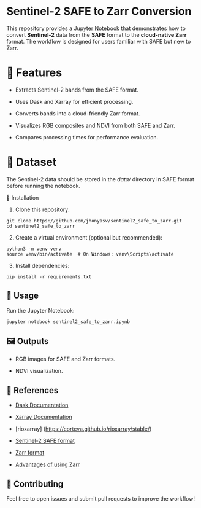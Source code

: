 # Sentinel-2 SAFE to Zarr Conversion

This repository provides a [Jupyter Notebook](notebook/SAFE_to_Zarr.ipynb) that demonstrates how to convert **Sentinel-2** data from the **SAFE** format to the **cloud-native Zarr** format. The workflow is designed for users familiar with SAFE but new to Zarr.

# 📌 Features

* Extracts Sentinel-2 bands from the SAFE format.

* Uses Dask and Xarray for efficient processing.

* Converts bands into a cloud-friendly Zarr format.

* Visualizes RGB composites and NDVI from both SAFE and Zarr.

* Compares processing times for performance evaluation.

# 📂 Dataset

The Sentinel-2 data should be stored in the *data/* directory in SAFE format before running the notebook.

🔧 Installation

1. Clone this repository:
```
git clone https://github.com/jhonyasv/sentinel2_safe_to_zarr.git
cd sentinel2_safe_to_zarr
```
2. Create a virtual environment (optional but recommended):
```
python3 -m venv venv
source venv/bin/activate  # On Windows: venv\Scripts\activate
```
3. Install dependencies:
```
pip install -r requirements.txt
```
## 🚀 Usage

Run the Jupyter Notebook:
```
jupyter notebook sentinel2_safe_to_zarr.ipynb
```

## 🖼️ Outputs

* RGB images for SAFE and Zarr formats.

* NDVI visualization.



## 📖 References

* [Dask Documentation](https://docs.dask.org/en/stable/)

* [Xarray Documentation](https://docs.xarray.dev/en/stable/)

* [rioxarray] (https://corteva.github.io/rioxarray/stable/)

* [Sentinel-2 SAFE format](https://user.eumetsat.int/resources/user-guides/sentinel-safe-format-guide)

* [Zarr format](https://zarr.readthedocs.io/en/stable/)

* [Advantages of using Zarr](https://aws.amazon.com/es/blogs/publicsector/decrease-geospatial-query-latency-minutes-seconds-using-zarr-amazon-s3/)

## 🔗 Contributing

Feel free to open issues and submit pull requests to improve the workflow!
